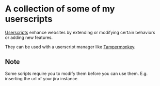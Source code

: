# A collection of some of my userscripts

[Userscripts](https://en.wikipedia.org/wiki/Userscript) enhance websites by extending or modifying certain behaviors or adding new features.

They can be used with a userscript manager like [Tampermonkey](https://www.tampermonkey.net/).

## Note

Some scripts require you to modify them before you can use them. E.g. inserting the url of your jira instance.
